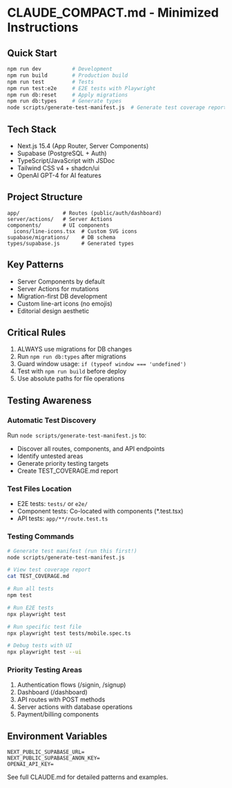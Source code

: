 # CLAUDE_COMPACT.md - Minimized Instructions

## Quick Start
```bash
npm run dev          # Development
npm run build        # Production build
npm run test         # Tests
npm run test:e2e     # E2E tests with Playwright
npm run db:reset     # Apply migrations
npm run db:types     # Generate types
node scripts/generate-test-manifest.js  # Generate test coverage report
```

## Tech Stack
- Next.js 15.4 (App Router, Server Components)
- Supabase (PostgreSQL + Auth)
- TypeScript/JavaScript with JSDoc
- Tailwind CSS v4 + shadcn/ui
- OpenAI GPT-4 for AI features

## Project Structure
```
app/              # Routes (public/auth/dashboard)
server/actions/   # Server Actions
components/       # UI components
  icons/line-icons.tsx  # Custom SVG icons
supabase/migrations/    # DB schema
types/supabase.js       # Generated types
```

## Key Patterns
- Server Components by default
- Server Actions for mutations
- Migration-first DB development
- Custom line-art icons (no emojis)
- Editorial design aesthetic

## Critical Rules
1. ALWAYS use migrations for DB changes
2. Run `npm run db:types` after migrations
3. Guard window usage: `if (typeof window === 'undefined')`
4. Test with `npm run build` before deploy
5. Use absolute paths for file operations

## Testing Awareness

### Automatic Test Discovery
Run `node scripts/generate-test-manifest.js` to:
- Discover all routes, components, and API endpoints
- Identify untested areas
- Generate priority testing targets
- Create TEST_COVERAGE.md report

### Test Files Location
- E2E tests: `tests/` or `e2e/`
- Component tests: Co-located with components (*.test.tsx)
- API tests: `app/**/route.test.ts`

### Testing Commands
```bash
# Generate test manifest (run this first!)
node scripts/generate-test-manifest.js

# View test coverage report
cat TEST_COVERAGE.md

# Run all tests
npm test

# Run E2E tests
npx playwright test

# Run specific test file
npx playwright test tests/mobile.spec.ts

# Debug tests with UI
npx playwright test --ui
```

### Priority Testing Areas
1. Authentication flows (/signin, /signup)
2. Dashboard (/dashboard)
3. API routes with POST methods
4. Server actions with database operations
5. Payment/billing components

## Environment Variables
```env
NEXT_PUBLIC_SUPABASE_URL=
NEXT_PUBLIC_SUPABASE_ANON_KEY=
OPENAI_API_KEY=
```

See full CLAUDE.md for detailed patterns and examples.